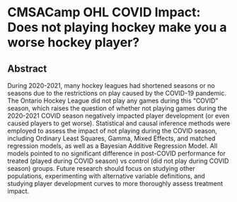 # CMSACamp OHL COVID Impact: Does not playing hockey make you a worse hockey player?

## Abstract

  During 2020-2021, many hockey leagues had shortened seasons or no seasons due to the restrictions on play caused by the COVID-19 pandemic. The Ontario Hockey League did not play any games during this “COVID” season, which raises the question of whether not playing games during the 2020-2021 COVID season negatively impacted player development (or even caused players to get worse). Statistical and causal inference methods were employed to assess the impact of not playing during the COVID season, including Ordinary Least Squares, Gamma, Mixed Effects, and matched regression models, as well as a Bayesian Additive Regression Model. All models pointed to no significant difference in post-COVID performance for treated (played during COVID season) vs control (did not play during COVID season) groups. Future research should focus on studying other populations, experimenting with alternative variable definitions, and studying player development curves to more thoroughly assess treatment impact.

